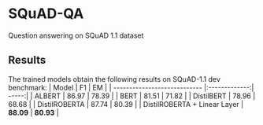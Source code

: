 # SQuAD-QA
Question answering on SQuAD 1.1 dataset

## Results
The trained models obtain the following results on SQuAD-1.1 dev benchmark:
| Model                        | F1            | EM    |
| ---------------------------- |:-------------:| -----:|
| ALBERT                       | 86.97         | 78.39 |
| BERT                         | 81.51         | 71.82 |
| DistilBERT                   | 78.96         | 68.68 |
| DistilROBERTA                | 87.74         | 80.39 |
| DistilROBERTA + Linear Layer | **88.09**     | **80.93** |
